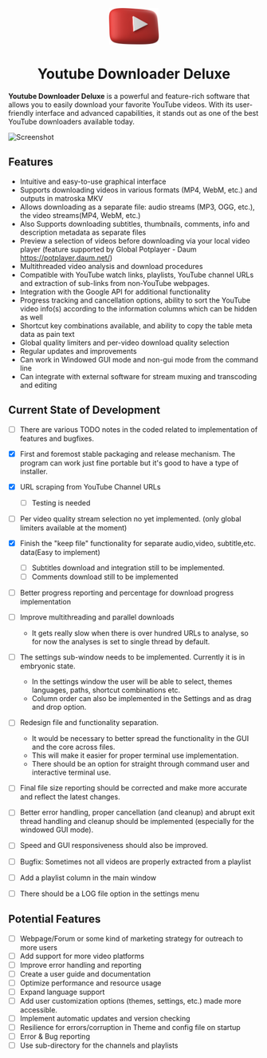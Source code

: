 <p align="center">
  <img src="images\IconProjects\pngaaa.com-4933843.png" alt="Logo" width="100" height="73">
  <h1 align="center">Youtube Downloader Deluxe</h1>
</p>

**Youtube Downloader Deluxe** is a powerful and feature-rich software that allows you to easily download your favorite YouTube videos. With its user-friendly interface and advanced capabilities, it stands out as one of the best YouTube downloaders available today.

![Screenshot](images/Preview.png)

## Features

- Intuitive and easy-to-use graphical interface
- Supports downloading videos in various formats (MP4, WebM, etc.) and outputs in matroska MKV
- Allows downloading as a separate file: audio streams (MP3, OGG, etc.), the video streams(MP4, WebM, etc.)
- Also Supports downloading  subtitles, thumbnails, comments, info and description metadata as separate files
- Preview a selection of videos before downloading via your local video player (feature supported by Global Potplayer - Daum  https://potplayer.daum.net/)
- Multithreaded video analysis and download procedures
- Compatible with YouTube watch links, playlists, YouTube channel URLs and extraction of sub-links from non-YouTube webpages.
- Integration with the Google API for additional functionality
- Progress tracking and cancellation options, ability to sort the YouTube video info(s) according to the information columns which can be hidden as well
- Shortcut key combinations available, and ability to copy the table meta data as pain text
- Global quality limiters and per-video download quality selection
- Regular updates and improvements
- Can work in Windowed GUI mode and non-gui mode from the command line
- Can integrate with external software for stream muxing and transcoding and editing

## Current State of Development

[//]: # (Add the current state of things section here when content is provided)
- [ ] There are various TODO notes in the coded related to implementation of features and bugfixes.
- [x] First and foremost stable packaging and release mechanism.
The program can work just fine portable but it's good to have a type of installer.
- [x] URL scraping from YouTube Channel URLs
  - [ ] Testing is needed 
- [ ] Per video quality stream selection no yet implemented. (only global limiters available at the moment)
- [x] Finish the "keep file" functionality for separate audio,video, subtitle,etc. data(Easy to implement)
  - [ ] Subtitles download and integration still to be implemented.
  - [ ] Comments download still to be implemented 
- [ ] Better progress reporting and percentage for download progress implementation

- [ ] Improve multithreading and parallel downloads
    - It gets really slow when there is over hundred URLs to analyse, so for now the analyses is set to single thread by default.
- [ ] The settings sub-window needs to be implemented. Currently it is in embryonic state. 
  - In the settings window the user will be able to select, themes languages, paths, shortcut combinations etc.
  - Column order can also be implemented in the Settings and as drag and drop option.
- [ ] Redesign file and functionality separation.
  - It would be necessary to better spread the functionality in the GUI and the core across files. 
  - This will make it easier for proper terminal use implementation. 
  - There should be an option for straight through command user and interactive terminal use.
- [ ] Final file size reporting should be corrected and make more accurate and reflect the latest changes.
- [ ] Better error handling, proper cancellation (and cleanup) and abrupt exit thread handling and cleanup should be implemented (especially for the windowed GUI mode).
- [ ] Speed and GUI responsiveness should also be improved.
- [ ] Bugfix: Sometimes not all videos are properly extracted from a playlist
- [ ] Add a playlist column in the main window
- [ ] There should be a LOG file option in the settings menu

## Potential Features
- [ ] Webpage/Forum or some kind of marketing strategy for outreach to more users
- [ ] Add support for more video platforms
- [ ] Improve error handling and reporting
- [ ] Create a user guide and documentation
- [ ] Optimize performance and resource usage
- [ ] Expand language support
- [ ] Add user customization options (themes, settings, etc.) made more accessible.
- [ ] Implement automatic updates and version checking
- [ ] Resilience for errors/corruption in Theme and config file on startup
- [ ] Error & Bug reporting
- [ ] Use sub-directory for the channels and playlists